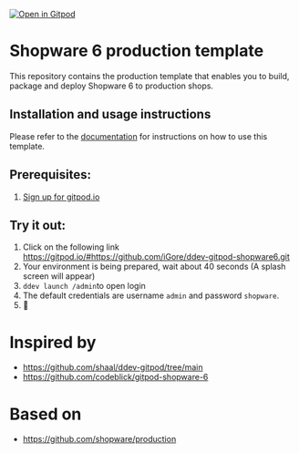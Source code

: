 [![Open in Gitpod](https://gitpod.io/button/open-in-gitpod.svg)](https://gitpod.io/#https://github.com/iGore/ddev-gitpod-shopware6.git)

# Shopware 6 production template

This repository contains the production template that enables you to build,
package and deploy Shopware 6 to production shops.

## Installation and usage instructions

Please refer to the
[documentation](https://developer.shopware.com/docs/guides/installation/template)
for instructions on how to use this template.


## Prerequisites:
1. [Sign up for gitpod.io](https://gitpod.io/login)

## Try it out:
1. Click on the following link
  https://gitpod.io/#https://github.com/iGore/ddev-gitpod-shopware6.git
1. Your environment is being prepared, wait about 40 seconds (A splash screen will appear)
2. `ddev launch /admin`to open login
3. The default credentials are username `admin` and password `shopware`.
4. :tada:

# Inspired by
* https://github.com/shaal/ddev-gitpod/tree/main
* https://github.com/codeblick/gitpod-shopware-6


# Based on
* https://github.com/shopware/production
